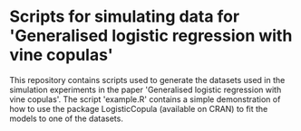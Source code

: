 # Scripts for simulating data for 'Generalised logistic regression with vine copulas'

This repository contains scripts used to generate the datasets used in the simulation experiments in the paper 'Generalised logistic regression with vine copulas'. The script 'example.R' contains a simple demonstration of how to use the package LogisticCopula (available on CRAN) to fit the models to one of the datasets. 
